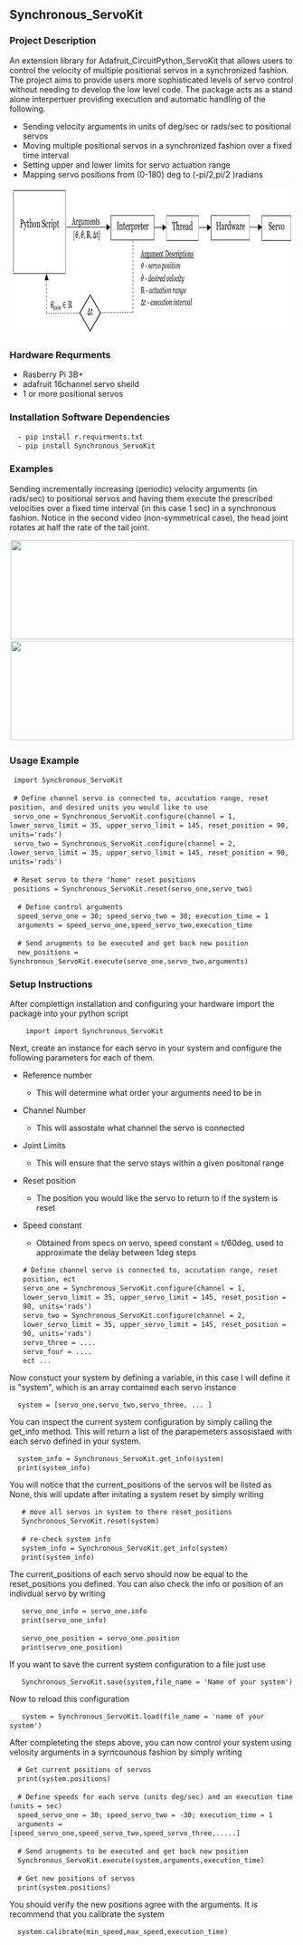 ## Synchronous_ServoKit

### Project Description
An extension library for Adafruit_CircuitPython_ServoKit that allows users to control the velocity of multiple positional servos in a synchronized fashion. The project aims to provide users more sophisticated levels of servo control without needing to develop the low level code. The package acts as a stand alone interpertuer providing execution and automatic handling of the following. 

 - Sending velocity arguments in units of deg/sec or rads/sec to positional servos 
 - Moving multiple positional servos in a synchronized fashion over a fixed time interval
 - Setting upper and lower limits for servo actuation range 
 - Mapping servo positions from (0-180) deg to (-pi/2,pi/2 )radians


<p align="center">
<img src="https://github.com/Jesse-Redford/Synchronous_ServoKit/blob/master/(1)%20Process_Diagram_Synchronous_ServoKit.PNG" width="1050" height="260"> 
</p>

### Hardware Requrments
   - Rasberry Pi 3B+
   - adafruit 16channel servo sheild
   - 1 or more positional servos

### Installation Software Dependencies
      - pip install r.requirments.txt
      - pip install Synchronous_ServoKit
    
  <!--- ### Test 
      - cd working directiory
      - python Synchronous_ServoKit_calibrate.py 
-->

### Examples 
Sending incrementally increasing (periodic) velocity arguments (in rads/sec) to positional servos and having them execute the prescribed velocities over a fixed time interval (in this case 1 sec) in a synchronous fashion. Notice in the second video (non-symmetrical case), the head joint rotates at half the rate of the tail joint.

<p align="center">
<img src="https://github.com/Jesse-Redford/Synchronous_ServoKit/blob/master/synchronous_control_example.gif" width="500" height="175"> 
 <img src="https://github.com/Jesse-Redford/Synchronous_ServoKit/blob/master/varying_rates_synchronous_control_example.gif" width="500" height="175">
</p>



### Usage Example

     import Synchronous_ServoKit
  
     # Define channel servo is connected to, accutation range, reset position, and desired units you would like to use 
     servo_one = Synchronous_ServoKit.configure(channel = 1, lower_servo_limit = 35, upper_servo_limit = 145, reset_position = 90, units='rads')
     servo_two = Synchronous_ServoKit.configure(channel = 2, lower_servo_limit = 35, upper_servo_limit = 145, reset_position = 90, units='rads')
  
     # Reset servo to there "home" reset positions
     positions = Synchronous_ServoKit.reset(servo_one,servo_two) 
  
      # Define control arguments 
      speed_servo_one = 30; speed_servo_two = 30; execution_time = 1 
      arguments = speed_servo_one,speed_servo_two,execution_time
  
      # Send arugments to be executed and get back new position 
      new_positions = Synchronous_ServoKit.execute(servo_one,servo_two,arguments)
      
   

### Setup Instructions 

After complettign installation and configuring your hardware import the package into your python script

        import import Synchronous_ServoKit
            
Next, create an instance for each servo in your system and configure the following parameters for each of them. 

- Reference number 
     - This will determine what order your arguments need to be in
- Channel Number
     - This will assostate what channel the servo is connected 
- Joint Limits
     - This will ensure that the servo stays within a given positonal range
- Reset position
     - The position you would like the servo to return to if the system is reset 
- Speed constant
     - Obtained from specs on servo, speed constant = t/60deg, used to approximate the delay between 1deg steps 
  
      # Define channel servo is connected to, accutation range, reset position, ect
      servo_one = Synchronous_ServoKit.configure(channel = 1, lower_servo_limit = 35, upper_servo_limit = 145, reset_position = 90, units='rads')
      servo_two = Synchronous_ServoKit.configure(channel = 2, lower_servo_limit = 35, upper_servo_limit = 145, reset_position = 90, units='rads')
      servo_three = ....
      servo_four = ....
      ect ...
  
Now constuct your system by defining a variable, in this case I will define it is "system", which is an array contained each servo instance

      system = [servo_one,servo_two,servo_three, ... ]
 
You can inspect the current system configuration by simply calling the get_info method. This will return a list of the parapemeters assosistaed with each servo 
defined in your system. 

      system_info = Synchronous_ServoKit.get_info(system)
      print(system_info)
      
You will notice that the current_positions of the servos will be listed as None, this will update after initating a system reset by simply writing
       
       # move all servos in system to there reset_positions
       Synchronous_ServoKit.reset(system)
       
       # re-check system info 
       system_info = Synchronous_ServoKit.get_info(system)
       print(system_info)
       
The current_positions of each servo should now be equal to the reset_positions you defined. You can also check the info or position of an indivdual servo by writing
       
       servo_one_info = servo_one.info
       print(servo_one_info)
       
       servo_one_position = servo_one.position
       print(servo_one_position)
       
If you want to save the current system configuration to a file just use
       
       Synchronous_ServoKit.save(system,file_name = 'Name of your system')
       
Now to reload this configuration 
       
       system = Synchronous_ServoKit.load(file_name = 'name of your system')
       
After completeting the steps above, you can now control your system using velosity arguments in a syrncounous fashion by simply writing
      
      # Get current positions of servos
      print(system.positions)
      
      # Define speeds for each servo (units deg/sec) and an execution time (units = sec) 
      speed_servo_one = 30; speed_servo_two = -30; execution_time = 1 
      arguments = [speed_servo_one,speed_servo_two,speed_servo_three,.....] 
  
      # Send arugments to be executed and get back new position 
      Synchronous_ServoKit.execute(system,arguments,execution_time)
      
      # Get new positions of servos
      print(system.positions)
      
You should verify the new positions agree with the arguments. It is recommend that you calibrate the system 

      system.calibrate(min_speed,max_speed,execution_time)




  
  
  
  
